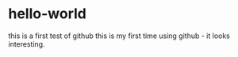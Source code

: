 # hello-world
this is a first test of github
this is my first time using github - it looks interesting.
